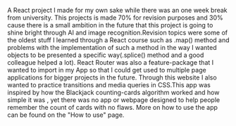 A React project I made for my own sake while there was an one week break from university. This projects is made 70% for revision purposes and 30% cause there is a small ambition in the future that this project is going to shine bright through AI and image recognition.Revision topics were some of the oldest stuff I learned through a React course such as .map() method and problems with the implementation of such a method in the way I wanted objects to be presented a specific way(.splice() method and a good colleague helped a lot). React Router was also a feature-package that I wanted to import in my App so that I could get used to multiple page applications for bigger projects in the future. Through this website I also wanted to practice transitions and media queries in CSS.This app was inspired by how the Blackjack counting-cards algorithm worked and how simple it was , yet there was no app or webpage designed to help people remember the count of cards with no flaws. More on how to use the app can be found on the "How to use" page.